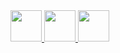 <a href="https://www.instagram.com/crescent.chaos/">
  <img height="50" src="https://upload.wikimedia.org/wikipedia/commons/thumb/a/a5/Instagram_icon.png/2048px-Instagram_icon.png"/>
</a>
<a href="https://www.facebook.com/tsilverw7/">
  <img height="50" src="https://upload.wikimedia.org/wikipedia/commons/thumb/b/b8/2021_Facebook_icon.svg/2048px-2021_Facebook_icon.svg.png"/>
</a>
<a href="https://www.youtube.com/@crescent.1873">
  <img height="50" src="https://upload.wikimedia.org/wikipedia/commons/thumb/b/b8/2021_Facebook_icon.svg/2048px-2021_Facebook_icon.svg.png"/>
</a>

